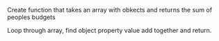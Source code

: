 Create function that takes an array with obkects and returns the sum of peoples budgets

Loop through array, find object property value add together and return.